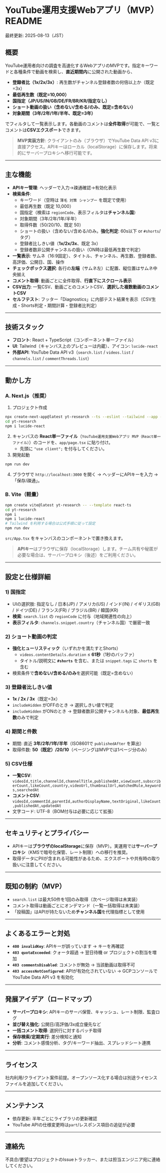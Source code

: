 # YouTube運用支援Webアプリ（MVP）README

最終更新: 2025-08-13（JST）

## 概要
YouTube運用者向けの調査を高速化するWebアプリのMVPです。指定キーワードと各種条件で動画を検索し、**直近期間内**に公開された動画から、
- **登録者比（1x/2x/3x）**: 再生数がチャンネル登録者数の何倍以上か（既定=3x）
- **最低再生数（既定=10,000）**
- **国指定（JP/US/IN/GB/DE/FR/BR/KR/指定なし）**
- **ショート動画の扱い（含めない/含める/のみ、既定=含めない）**
- **対象期間（3年/2年/1年/半年、既定=3年）**

でフィルタして一覧表示します。各動画のコメントは**全件取得**が可能で、一覧とコメントは**CSVエクスポート**できます。

> **MVP実装方針**: クライアントのみ（ブラウザ）でYouTube Data API v3に直接アクセス。APIキーはローカル（localStorage）に保存します。将来的にサーバープロキシへ移行可能です。

---

## 主な機能
- **APIキー管理**: ヘッダーで入力→疎通確認→有効化表示
- **検索条件**:
  - キーワード（空時は `薄毛 対策 シャンプー` を既定で使用）
  - 最低再生数（既定 10,000）
  - 国指定（検索は `regionCode`、表示フィルタは**チャンネル国**）
  - 対象期間（3年/2年/1年/半年）
  - 取得件数（50/20/10、既定 50）
  - ショートの扱い（含めない/含める/のみ。**強化判定**: 60s以下 or `#shorts`/タグ）
  - 登録者比しきい値（**1x/2x/3x**、既定 3x）
  - 登録者数非公開チャンネルの扱い（ON時は最低再生数で判定）
- **一覧表示**: サムネ（16:9固定）、タイトル、チャンネル、再生数、登録者数、高評価、公開日、国、操作
- **チェックボックス選択**: 各行の**左端**（サムネ左）に配置、縦位置はサムネ中央揃え
- **コメント取得**: 動画ごとに全件取得、**行直下にスクロール表示**
- **CSV出力**: 一覧CSV、動画ごとのコメントCSV、**選択した複数動画のコメントCSV**
- **セルフテスト**: フッター「Diagnostics」に内部テスト結果を表示（CSV生成・Shorts判定・期間計算・登録者比判定）

---

## 技術スタック
- **フロント**: React + TypeScript（コンポーネント単一ファイル）
- **UI**: Tailwind（キャンバス上のプレビューは内蔵）、アイコン: `lucide-react`
- **外部API**: YouTube Data API v3（`search.list` / `videos.list` / `channels.list` / `commentThreads.list`）

---

## 動かし方
### A. Next.js（推奨）
1) プロジェクト作成
```bash
npx create-next-app@latest yt-research --ts --eslint --tailwind --app --import-alias "@/*"
cd yt-research
npm i lucide-react
```
2) キャンバスの **React単一ファイル**（`YouTube運用支援Webアプリ MVP（React単一ファイル）`）のコードを、`app/page.tsx` に貼り付け。
   - 先頭に `"use client";` を付与してください。
3) 開発起動
```bash
npm run dev
```
4) ブラウザで `http://localhost:3000` を開く → ヘッダーにAPIキーを入力 → 「保存/疎通」。

### B. Vite（軽量）
```bash
npm create vite@latest yt-research -- --template react-ts
cd yt-research
npm i
npm i lucide-react
# Tailwind を利用する場合は公式手順に従って設定
npm run dev
```
`src/App.tsx` をキャンバスのコンポーネントで置き換えます。

> **APIキー**はブラウザに保存（localStorage）します。チーム共有や秘匿が必要な場合は、サーバープロキシ（後述）をご利用ください。

---

## 設定と仕様詳細
### 1) 国指定
- UIの選択肢: 指定なし / 日本(JP) / アメリカ(US) / インド(IN) / イギリス(GB) / ドイツ(DE) / フランス(FR) / ブラジル(BR) / 韓国(KR)
- **検索**: `search.list` の `regionCode` に付与（地域関連性の向上）
- **表示フィルタ**: `channels.snippet.country`（チャンネル国）で厳密一致

### 2) ショート動画の判定
- **強化ヒューリスティック**（いずれかを満たすとShorts）
  - `videos.contentDetails.duration` ≤ **61秒**（1秒のバッファ）
  - タイトル/説明文に **`#shorts`** を含む、または `snippet.tags` に `shorts` を含む
- 検索条件で**含めない/含める/のみ**を選択可能（既定=含めない）

### 3) 登録者比しきい値
- **1x / 2x / 3x**（既定=3x）
- `includeHidden` がOFFのとき → 選択しきい値で判定
- `includeHidden` がONのとき → 登録者数非公開チャンネルも対象、**最低再生数**のみで判定

### 4) 期間と件数
- 期間: 直近 **3年/2年/1年/半年**（ISO8601で `publishedAfter` を算出）
- 取得件数: **50（既定）/20/10**（ページングはMVPでは1ページ分のみ）

### 5) CSV仕様
- **一覧CSV**: `videoId,title,channelId,channelTitle,publishedAt,viewCount,subscriberCount,likeCount,country,videoUrl,thumbnailUrl,matchedRule,keywords,searchedAt`
- **コメントCSV**: `videoId,commentId,parentId,authorDisplayName,textOriginal,likeCount,publishedAt,updatedAt`
- 文字コード: UTF-8（BOM付与は必要に応じて拡張）

---

## セキュリティとプライバシー
- APIキーは**ブラウザのlocalStorage**に保存（MVP）。実運用では**サーバープロキシ**（KMSで暗号化保管、レート制限）への移行を推奨。
- 取得データにPIIが含まれる可能性があるため、エクスポートや共有時の取り扱いに注意してください。

---

## 既知の制約（MVP）
- `search.list` は最大50件を1回のみ取得（次ページ取得は未実装）
- コメント取得は動画ごとにオンデマンド（一覧一括取得は未実装）
- 「投稿国」はAPIが持たないため**チャンネル国**を代理指標として使用

---

## よくあるエラーと対処
- **`400 invalidKey`**: APIキーが誤っています → キーを再確認
- **`403 quotaExceeded`**: クォータ超過 → 翌日待機 or プロジェクトの割当を増加
- **`403 commentsDisabled`**: コメントが無効 → 当該動画は取得不可
- **`403 accessNotConfigured`**: APIが有効化されていない → GCPコンソールで YouTube Data API v3 を有効化

---

## 発展アイデア（ロードマップ）
- **サーバープロキシ**: APIキーのサーバ保管、キャッシュ、レート制限、監査ログ
- **並び替え強化**: 公開日/高評価/3x成立優先など
- **一括コメント取得**: 選択行に対するバッチ取得
- **保存検索/定期実行**: 差分検知と通知
- **分析**: コメント感情分析、タグ/キーワード抽出、スプレッドシート連携

---

## ライセンス
社内利用/クライアント案件前提。オープンソース化する場合は別途ライセンスファイルを追加してください。

---

## メンテナンス
- 依存更新: 半年ごとにライブラリの更新確認
- YouTube APIの仕様変更時は`part`/レスポンス項目の追従が必要

---

## 連絡先
不具合/要望はプロジェクトのIssueトラッカー、または担当エンジニア宛に連絡してください。

